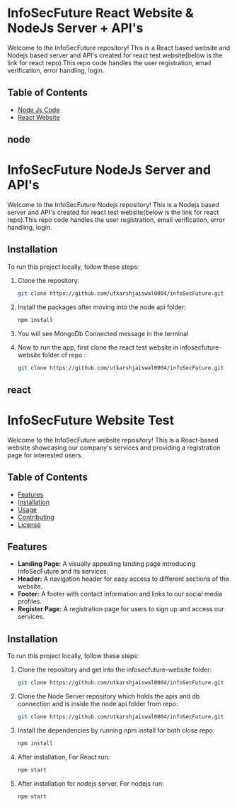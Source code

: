# InfoSecFuture React Website & NodeJs Server + API's

Welcome to the InfoSecFuture repository! This is a React based website and Nodejs based server and API's created for react test website(below is the link for react repo).This repo code handles the user registration, email verification, error handling, login.

## Table of Contents
- [Node Js Code](#node)
- [React Website](#react)


## node
# InfoSecFuture NodeJs Server and API's

Welcome to the InfoSecFuture Nodejs repository! This is a Nodejs based server and API's created for react test website(below is the link for react repo).This repo code handles the user registration, email verification, error handling, login.

## Installation

To run this project locally, follow these steps:

1. Clone the repository:

   ```bash
   git clone https://github.com/utkarshjaiswal0004/infoSecFuture.git

2. Install the packages after moving into the node api folder:

   ```bash
   npm install

3. You will see MongoDb Connected message in the terminal


4. Now to run the app, first clone the react test website in infosecfuture-website folder of repo :

   ```bash
   git clone https://github.com/utkarshjaiswal0004/infoSecFuture.git


## react
# InfoSecFuture Website Test

Welcome to the InfoSecFuture website repository! This is a React-based website showcasing our company's services and providing a registration page for interested users.

## Table of Contents
- [Features](#features)
- [Installation](#installation)
- [Usage](#usage)
- [Contributing](#contributing)
- [License](#license)


## Features

- **Landing Page:** A visually appealing landing page introducing InfoSecFuture and its services.
- **Header:** A navigation header for easy access to different sections of the website.
- **Footer:** A footer with contact information and links to our social media profiles.
- **Register Page:** A registration page for users to sign up and access our services.

## Installation

To run this project locally, follow these steps:

1. Clone the repository and get into the infosecfuture-website folder:

   ```bash
   git clone https://github.com/utkarshjaiswal0004/infoSecFuture.git


2. Clone the Node Server repository which holds the apis and db connection and is inside the node api folder from repo:

   ```bash
   git clone https://github.com/utkarshjaiswal0004/infoSecFuture.git

3. Install the dependencies by running npm install for both close repo:

   ```bash
   npm install

4. After installation, For React run:

   ```bash
   npm start

5. After installation for nodejs server, For nodejs run:

   ```bash
   npm start